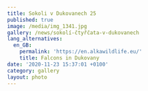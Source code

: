 ```yaml
---
title: Sokoli v Dukovanech 25
published: true
image: /media/img_1341.jpg
gallery: /news/sokolí-čtyřčata-v-dukovanech
lang_alternatives:
  en_GB:
    permalink: 'https://en.alkawildlife.eu/'
    title: Falcons in Dukovany
date: '2020-11-23 15:37:01 +0100'
category: gallery
layout: photo
---
```


